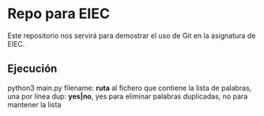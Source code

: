 # Repo para EIEC

Este repositorio nos servirá para demostrar el uso de Git en la asignatura de EIEC.

## Ejecución

python3 main.py <filename> <dup>
  filename: **ruta** al fichero que contiene la lista de palabras, una por línea
  dup: **yes|no**, yes para eliminar palabras duplicadas, no para mantener la lista
